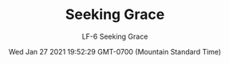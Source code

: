 ---
category: "wall-covering"
date: Wed Jan 27 2021 19:52:29 GMT-0700 (Mountain Standard Time)
description: "null"
designer: "Lesley Frenz"
href: "https://www.areaenvironments.com/lesle-frenz"
image_primary: "./img/LF+Seeking+Grace+Art+WEB.jpg"
image_secondary: "./img/LF+Seeking+Grace+Interior+WEB.jpg"
image_thumb: "./img/Lesley+Frenz.png"
manufacturer: "Area Environments"
slug: "/manufacturers/area-environments/wall-covering/seeking-grace"
slug_destination: area-environments,
subtitle: "LF-6 Seeking Grace"
tags:
  - "area-environments"
  - "wall-covering"
title: "Seeking Grace"
---